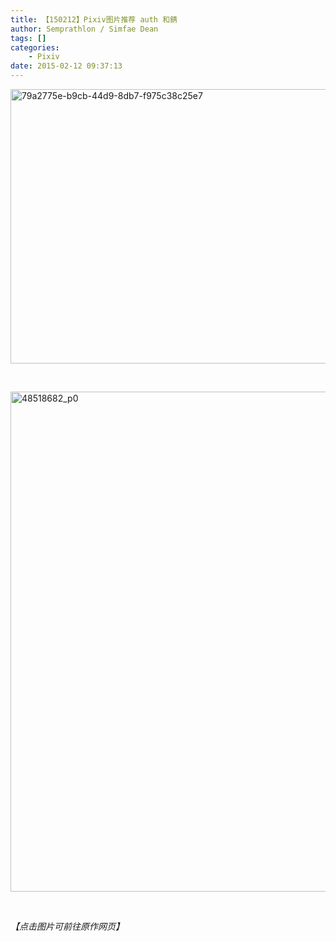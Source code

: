 ```yaml
---
title: 【150212】Pixiv图片推荐 auth 和錆
author: Semprathlon / Simfae Dean
tags: []
categories:
	- Pixiv
date: 2015-02-12 09:37:13
---
```

<a href="https://wlabel.booth.pm/items/36667?utm_source=pixiv&amp;utm_medium=mypage&amp;utm_content=follow-item&amp;utm_campaign=pixiv-follow-items"><img class="alignnone size-full wp-image-41" src="http://semprathlon.net/blog/blog/uploads/2015/02/79a2775e-b9cb-44d9-8db7-f975c38c25e7.jpg" alt="79a2775e-b9cb-44d9-8db7-f975c38c25e7" width="620" height="439" /></a>

&nbsp;

<a href="http://www.pixiv.net/member_illust.php?mode=medium&amp;illust_id=48518682"><img class="alignnone size-full wp-image-42" src="http://semprathlon.net/blog/blog/uploads/2015/02/48518682_p0.png" alt="48518682_p0" width="566" height="800" /></a>

&nbsp;

<em>【点击图片可前往原作网页】</em>
